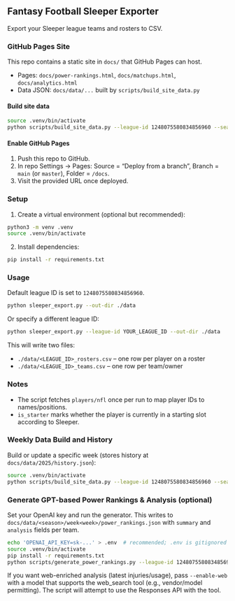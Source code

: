 ## Fantasy Football Sleeper Exporter

Export your Sleeper league teams and rosters to CSV.

### GitHub Pages Site

This repo contains a static site in `docs/` that GitHub Pages can host.

- Pages: `docs/power-rankings.html`, `docs/matchups.html`, `docs/analytics.html`
- Data JSON: `docs/data/...` built by `scripts/build_site_data.py`

#### Build site data

```bash
source .venv/bin/activate
python scripts/build_site_data.py --league-id 1248075580834856960 --season 2025 --docs-dir ./docs
```

#### Enable GitHub Pages

1. Push this repo to GitHub.
2. In repo Settings → Pages: Source = “Deploy from a branch”, Branch = `main` (or `master`), Folder = `/docs`.
3. Visit the provided URL once deployed.

### Setup

1. Create a virtual environment (optional but recommended):

```bash
python3 -m venv .venv
source .venv/bin/activate
```

2. Install dependencies:

```bash
pip install -r requirements.txt
```

### Usage

Default league ID is set to `1248075580834856960`.

```bash
python sleeper_export.py --out-dir ./data
```

Or specify a different league ID:

```bash
python sleeper_export.py --league-id YOUR_LEAGUE_ID --out-dir ./data
```

This will write two files:

- `./data/<LEAGUE_ID>_rosters.csv` – one row per player on a roster
- `./data/<LEAGUE_ID>_teams.csv` – one row per team/owner

### Notes

- The script fetches `players/nfl` once per run to map player IDs to names/positions.
- `is_starter` marks whether the player is currently in a starting slot according to Sleeper.

### Weekly Data Build and History

Build or update a specific week (stores history at `docs/data/2025/history.json`):

```bash
source .venv/bin/activate
python scripts/build_site_data.py --league-id 1248075580834856960 --season 2025 --week 1 --docs-dir ./docs
```

### Generate GPT-based Power Rankings & Analysis (optional)

Set your OpenAI key and run the generator. This writes to `docs/data/<season>/week<week>/power_rankings.json` with `summary` and `analysis` fields per team.

```bash
echo 'OPENAI_API_KEY=sk-...' > .env  # recommended; .env is gitignored
source .venv/bin/activate
pip install -r requirements.txt
python scripts/generate_power_rankings.py --league-id 1248075580834856960 --season 2025 --week 1 --docs-dir ./docs --model gpt-4o-mini
```

If you want web-enriched analysis (latest injuries/usage), pass `--enable-web` with a model that supports the web_search tool (e.g., vendor/model permitting). The script will attempt to use the Responses API with the tool.

